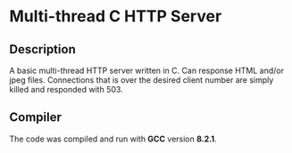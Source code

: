 # Multi-thread C HTTP Server

## Description
A basic multi-thread HTTP server written in C. Can response HTML and/or jpeg files. Connections that is over the desired client number are simply killed and responded with 503.

## Compiler
The code was compiled and run with **GCC** version **8.2.1**.
